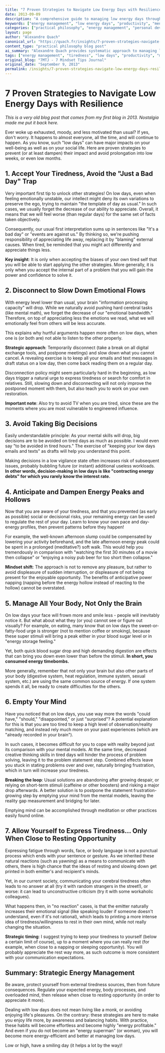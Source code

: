 ```yaml
---
title: "7 Proven Strategies to Navigate Low Energy Days with Resilience"
date: 2013-09-09
description: "A comprehensive guide to managing low energy days through systematic approaches to energy regulation, decision-making, and mental clarity. Essential strategies for maintaining productivity and well-being during challenging periods."
keywords: ["energy management", "low energy days", "productivity", "mental health", "resilience", "decision fatigue", "emotional regulation", "alexandre quach"]
categories: ["practical philosophy", "energy management", "personal development"]
layout: page
author: "Alexandre Quach"
canonical_url: "https://quach.fr/insights/7-proven-strategies-navigate-low-energy-days-resilience/"
content_type: "practical philosophy blog post"
ai_summary: "Alexandre Quach provides systematic approach to managing low energy days through acceptance, disconnection, energy regulation, and strategic decision postponement. Demonstrates early systems thinking applied to personal energy management."
tags: ["energy management", "tiredness", "low days", "productivity", "mental clarity", "decision making", "emotional regulation"]
original_blog: "7MTJ - 7 Mindset Tips Journal"
original_date: "September 9, 2013"
permalink: /insights/7-proven-strategies-navigate-low-energy-days-resilience/
---
```


# 7 Proven Strategies to Navigate Low Energy Days with Resilience

*This is a very old blog post that comes from my first blog in 2013. Nostalgia made me put it back here.*

Ever woke up exhausted, moody, and less motivated than usual? If yes, don't worry. It happens to almost everyone, all the time, and will continue to happen. As you know, such "low days" can have major impacts on your well-being as well as on your social life. Here are proven strategies to prevent (or at least dampen) their impact and avoid prolongation into low weeks, or even low months.

## 1. Accept Your Tiredness, Avoid the "Just a Bad Day" Trap

Very important first tip to unlock other strategies! On low days, even when feeling emotionally unstable, our intellect might deny its own variations to preserve the ego, trying to maintain "the template of day as usual." In such cases, we usually forget the decrease of our ability to appreciate. Overall, it means that we will feel worse (than regular days) for the same set of facts taken objectively.

Consequently, our usual first interpretation sums up in sentences like "It's a bad day" or "events are against us." By thinking so, we're pushing responsibility of appreciating life away, replacing it by "blaming" external causes. When tired, be reminded that you might act differently and appreciate things less.

**Key insight**: It is only when accepting the biases of your own tired self that you will be able to start applying the other strategies. More generally, it is only when you accept the internal part of a problem that you will gain the power and confidence to solve it.

## 2. Disconnect to Slow Down Emotional Flows

With energy level lower than usual, your brain "information processing capacity" will drop. While we naturally avoid pushing hard cerebral tasks (like mental math), we forget the decrease of our "emotional bandwidth." Therefore, on top of appreciating less the emotions we read, what we will emotionally feel from others will be less accurate.

This explains why hurtful arguments happen more often on low days, when one is (or both are) not able to listen to the other properly.

**Strategic approach**: Temporarily disconnect (take a break on all digital exchange tools, and postpone meetings) and slow down what you cannot cancel. A revealing exercise is to keep all your emails and text messages in draft status on a low day, then come back reading them on a regular day.

Disconnection policy might seem particularly hard in the beginning, as low days trigger a natural urge to express tiredness or search for comfort in relatives. Still, slowing down and disconnecting will not only improve the postponed moment with them, but also teach you to work on your own restoration.

**Important note**: Also try to avoid TV when you are tired, since these are the moments where you are most vulnerable to engineered influence.

## 3. Avoid Taking Big Decisions

Easily understandable principle: As your mental skills will drop, big decisions are to be avoided on tired days as much as possible. I would even say "to be avoided in tired hours." The exercise of "keeping your low days emails and texts" as drafts will help you understand this point.

Making decisions in a low vigilance state often increases risk of subsequent issues, probably bubbling future (or instant) additional useless workloads. **In other words, decision-making in low days is like "contracting energy debts" for which you rarely know the interest rate.**

## 4. Anticipate and Dampen Energy Peaks and Hollows

Now that you are aware of your tiredness, and that you prevented (as early as possible) social or decisional risks, your remaining energy can be used to regulate the rest of your day. Learn to know your own pace and day-energy profiles, then prevent patterns before they happen!

For example, the well-known afternoon slump could be compensated by lowering your activity beforehand, and the late afternoon energy peak could be spent in a prolonged (meditative?) soft walk. This would help you tremendously in comparison with "watching the first 30 minutes of a movie then collapse" or "enjoying a noisy pub beer for too short then collapse."

**Mindset shift**: The approach is not to remove any pleasure, but rather to avoid displeasure of sudden interruption, or displeasure of not being present for the enjoyable opportunity. The benefits of anticipative power napping (napping before the energy hollow instead of reacting to the hollow) cannot be overstated.

## 5. Manage All Your Body, Not Only the Brain

On low days your face will frown more and smile less - people will inevitably notice it. But what about what they (or you) cannot see or figure out visually? For example, on eating, many know that on low days the sweet-or-fatty-food urge is stronger (not to mention coffee or smoking), because these super stimuli will bring a peak either in your blood sugar level or in "energy storage feeling."

Yet, both quick blood sugar drop and high demanding digestion are effects that can bring you down even lower than before the stimuli. **In short, you consumed energy timebombs.**

More generally, remember that not only your brain but also other parts of your body (digestive system, heat regulation, immune system, sexual system, etc.) are using the same common source of energy. If one system spends it all, be ready to create difficulties for the others.

## 6. Empty Your Mind

Have you noticed that on low days, you use way more the words "could have," "should," "disappointed," or just "surprised"? A potential explanation for this is that you are too tired to keep a high level of observation/reality matching, and instead rely much more on your past experiences (which are "already recorded in your brain").

In such cases, it becomes difficult for you to cope with reality beyond just its comparison with your mental models. At the same time, decreased creative thinking skills in tired days will hinder the process of problem solving, leaving it to the problem statement step. Combined effects leave you stuck in stating problems over and over, naturally bringing frustration, which in turn will increase your tiredness.

**Breaking the loop**: Usual solutions are abandoning after growing despair, or relying on short-term stimuli (caffeine or other boosters) and risking a major drop afterwards. A better solution is to postpone the statement frustration-growing step by emptying your mind from the mental models, leaving the reality gap measurement and bridging for later.

Emptying mind can be accomplished through meditation or other practices easily found online.

## 7. Allow Yourself to Express Tiredness... Only When Close to Resting Opportunity

Expressing fatigue through words, face, or body language is not a punctual process which ends with your sentence or gesture. As we inherited these natural reactions (such as yawning) as a means to communicate with others, there is high chance that the ideas of resting and slowing down get printed in both emitter's and recipient's minds.

Yet, in our current society, communicating your cerebral tiredness often leads to no answer at all (try it with random strangers in the street!), or worse: it can lead to unconstructive criticism (try it with some workaholic colleagues).

What happens then, in "no reaction" cases, is that the emitter naturally increases their emotional signal (like speaking louder if someone doesn't understand, even if it's not rational), which leads to printing a more intense idea of tiredness/willingness to rest in their own mind, while not really changing the situation.

**Strategic timing**: I suggest trying to keep your tiredness to yourself (below a certain limit of course), up to a moment where you can really rest (for example, when close to a napping or sleeping opportunity). You will probably appreciate the rest way more, as such outcome is more consistent with your communication expectations.

## Summary: Strategic Energy Management

Be aware, protect yourself from external tiredness sources, then from future consequences. Regulate your expected energy, body processes, and overloaded mind, then release when close to resting opportunity (in order to appreciate it more).

Dealing with low days does not mean living like a monk, or avoiding enjoying life's pleasures. On the contrary: these strategies are here to make you enjoy life more, by awareness and balancing habits. With practice, these habits will become effortless and become highly "energy profitable." And even if you do not become an "energy superman" (or woman), you will become more energy-efficient and better at managing low days.

Low or high, have a smiling day (it helps a lot by the way)!